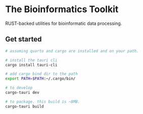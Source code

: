 # The Bioinformatics Toolkit

RUST-backed utilities for bioinformatic data processing.


## Get started

```sh
# assuming quarto and cargo are installed and on your path.

# install the tauri cli
cargo install tauri-cli

# add cargo bind dir to the path
export PATH=$PATH:~/.cargo/bin/

# to develop 
cargo-tauri dev

# to package. this build is ~8MB. 
cargo-tauri build
```